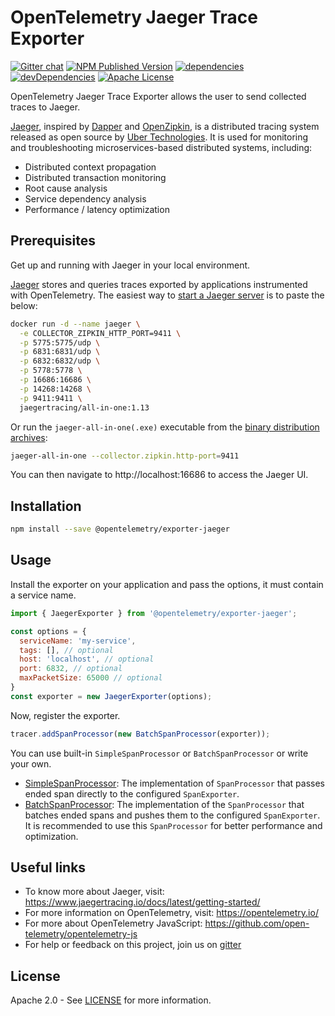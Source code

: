 # OpenTelemetry Jaeger Trace Exporter
[![Gitter chat][gitter-image]][gitter-url]
[![NPM Published Version][npm-img]][npm-url]
[![dependencies][dependencies-image]][dependencies-url]
[![devDependencies][devDependencies-image]][devDependencies-url]
[![Apache License][license-image]][license-image]

OpenTelemetry Jaeger Trace Exporter allows the user to send collected traces to Jaeger.

[Jaeger](https://jaeger.readthedocs.io/en/latest/), inspired by [Dapper](https://research.google.com/pubs/pub36356.html) and [OpenZipkin](http://zipkin.io/), is a distributed tracing system released as open source by [Uber Technologies](http://uber.github.io/). It is used for monitoring and troubleshooting microservices-based distributed systems, including:

- Distributed context propagation
- Distributed transaction monitoring
- Root cause analysis
- Service dependency analysis
- Performance / latency optimization

## Prerequisites

Get up and running with Jaeger in your local environment.

[Jaeger](https://www.jaegertracing.io/docs/1.13/) stores and queries traces exported by
applications instrumented with OpenTelemetry. The easiest way to [start a Jaeger
server](https://www.jaegertracing.io/docs/1.13/getting-started/) is to paste the below:

```bash
docker run -d --name jaeger \
  -e COLLECTOR_ZIPKIN_HTTP_PORT=9411 \
  -p 5775:5775/udp \
  -p 6831:6831/udp \
  -p 6832:6832/udp \
  -p 5778:5778 \
  -p 16686:16686 \
  -p 14268:14268 \
  -p 9411:9411 \
  jaegertracing/all-in-one:1.13
```

Or run the `jaeger-all-in-one(.exe)` executable from the [binary distribution archives](https://www.jaegertracing.io/download/):

```bash
jaeger-all-in-one --collector.zipkin.http-port=9411
```

You can then navigate to http://localhost:16686 to access the Jaeger UI.

## Installation

```bash
npm install --save @opentelemetry/exporter-jaeger
```

## Usage

Install the exporter on your application and pass the options, it must contain a service name.

```js
import { JaegerExporter } from '@opentelemetry/exporter-jaeger';

const options = {
  serviceName: 'my-service',
  tags: [], // optional
  host: 'localhost', // optional
  port: 6832, // optional
  maxPacketSize: 65000 // optional
}
const exporter = new JaegerExporter(options);
```

Now, register the exporter.

```js
tracer.addSpanProcessor(new BatchSpanProcessor(exporter));
```

You can use built-in `SimpleSpanProcessor` or `BatchSpanProcessor` or write your own.

- [SimpleSpanProcessor](https://github.com/open-telemetry/opentelemetry-specification/blob/master/specification/sdk-tracing.md#simple-processor): The implementation of `SpanProcessor` that passes ended span directly to the configured `SpanExporter`.
- [BatchSpanProcessor](https://github.com/open-telemetry/opentelemetry-specification/blob/master/specification/sdk-tracing.md#batching-processor): The implementation of the `SpanProcessor` that batches ended spans and pushes them to the configured `SpanExporter`. It is recommended to use this `SpanProcessor` for better performance and optimization.


## Useful links
- To know more about Jaeger, visit: https://www.jaegertracing.io/docs/latest/getting-started/
- For more information on OpenTelemetry, visit: <https://opentelemetry.io/>
- For more about OpenTelemetry JavaScript: <https://github.com/open-telemetry/opentelemetry-js>
- For help or feedback on this project, join us on [gitter][gitter-url]

## License

Apache 2.0 - See [LICENSE][license-url] for more information.

[gitter-image]: https://badges.gitter.im/open-telemetry/opentelemetry-js.svg
[gitter-url]: https://gitter.im/open-telemetry/opentelemetry-node?utm_source=badge&utm_medium=badge&utm_campaign=pr-badge&utm_content=badge
[license-url]: https://github.com/open-telemetry/opentelemetry-js/blob/master/LICENSE
[license-image]: https://img.shields.io/badge/license-Apache_2.0-green.svg?style=flat
[dependencies-image]: https://david-dm.org/open-telemetry/opentelemetry-js/status.svg?path=packages/opentelemetry-exporter-jaeger
[dependencies-url]: https://david-dm.org/open-telemetry/opentelemetry-js?path=packages%2Fopentelemetry-exporter-jaeger
[devDependencies-image]: https://david-dm.org/open-telemetry/opentelemetry-js/dev-status.svg?path=packages/opentelemetry-exporter-jaeger
[devDependencies-url]: https://david-dm.org/open-telemetry/opentelemetry-js?path=packages%2Fopentelemetry-exporter-jaeger&type=dev
[npm-url]: https://www.npmjs.com/package/@opentelemetry/exporter-jaeger
[npm-img]: https://badge.fury.io/js/%40opentelemetry%2Fexporter-jaeger.svg
